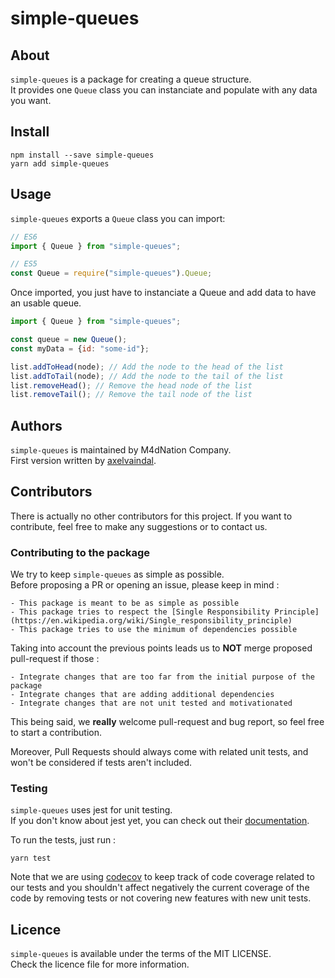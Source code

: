 # simple-queues

## About

`simple-queues` is a package for creating a queue structure.  
It provides one `Queue` class you can instanciate and populate with any data you want.

## Install

`npm install --save simple-queues`  
`yarn add simple-queues`

## Usage

`simple-queues` exports a `Queue` class you can import:

```javascript
// ES6
import { Queue } from "simple-queues";

// ES5
const Queue = require("simple-queues").Queue;
```

Once imported, you just have to instanciate a Queue and add data to have an usable queue.

```javascript
import { Queue } from "simple-queues";

const queue = new Queue();
const myData = {id: "some-id"};

list.addToHead(node); // Add the node to the head of the list
list.addToTail(node); // Add the node to the tail of the list
list.removeHead(); // Remove the head node of the list
list.removeTail(); // Remove the tail node of the list

```

## Authors

`simple-queues` is maintained by M4dNation Company.  
First version written by [axelvaindal](https://github.com/axelvaindal).

## Contributors

There is actually no other contributors for this project.
If you want to contribute, feel free to make any suggestions or to contact us.

### Contributing to the package

We try to keep `simple-queues` as simple as possible.  
Before proposing a PR or opening an issue, please keep in mind :

    - This package is meant to be as simple as possible
    - This package tries to respect the [Single Responsibility Principle](https://en.wikipedia.org/wiki/Single_responsibility_principle)
    - This package tries to use the minimum of dependencies possible

Taking into account the previous points leads us to **NOT** merge proposed pull-request if those :

    - Integrate changes that are too far from the initial purpose of the package
    - Integrate changes that are adding additional dependencies
    - Integrate changes that are not unit tested and motivationated

This being said, we **really** welcome pull-request and bug report, so feel free to start a contribution.

Moreover, Pull Requests should always come with related unit tests, and won't be considered if tests aren't included.

### Testing

`simple-queues` uses jest for unit testing.  
If you don't know about jest yet, you can check out their [documentation](https://jestjs.io/en/).

To run the tests, just run : 

`yarn test`

Note that we are using [codecov](https://codecov.io) to keep track of code coverage related to our tests and you shouldn't affect negatively the current coverage of the code by removing tests or not covering new features with new unit tests.

## Licence

`simple-queues` is available under the terms of the MIT LICENSE.  
Check the licence file for more information.